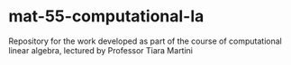 # mat-55-computational-la
Repository for the work developed as part of the course of computational linear algebra, lectured by Professor Tiara Martini
